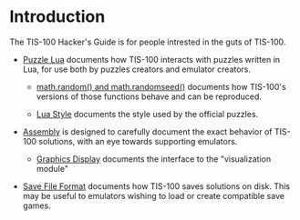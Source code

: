 Introduction
============

The TIS-100 Hacker's Guide is for people intrested in the guts of TIS-100.

   * [Puzzle Lua](lua.html) documents how TIS-100 interacts with puzzles written in Lua, for use both by puzzles creators and emulator creators.

       * [math.random() and math.randomseed()](random.html) documents how TIS-100's versions of those functions behave and can be reproduced.

       * [Lua Style](lua-style.html) documents the style used by the official puzzles.

   * [Assembly](assembly.html) is designed to carefully document the exact behavior of TIS-100 solutions, with an eye towards supporting emulators.  

       * [Graphics Display](display.html) documents the interface to the "visualization module"

   * [Save File Format](save.html) documents how TIS-100 saves solutions on disk. This may be useful to emulators wishing to load or create compatible save games.


